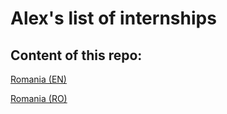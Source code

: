 # Alex's list of internships

## Content of this repo:
[Romania (EN)](https://github.com/filland/alex-internships-list/tree/main/romania/en)

[Romania (RO)](https://github.com/filland/alex-internships-list/tree/main/romania/ro)
